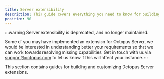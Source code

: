 ```yaml
---
title: Server extensibility
description: This guide covers everything you need to know for building and customizing Octopus Server extensions.
position: 90
---
```


:::warning
Server extensibility is deprecated, and no longer maintained.

Some of you may have implemented an extension for Octopus Server, we would be interested in understanding better your requirements so that we can work towards resolving missing capabilities. Get in touch with us via support@octopus.com to let us know if this will affect your instance.
:::

This section contains guides for building and customizing Octopus Server extensions.
